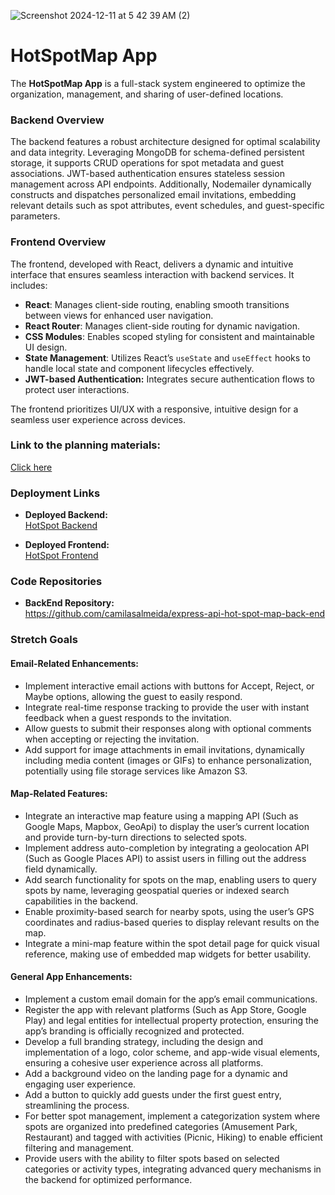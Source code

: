  


![Screenshot 2024-12-11 at 5 42 39 AM (2)](https://github.com/user-attachments/assets/0e1bbf44-aa85-417a-b60b-582812db2de8)

# HotSpotMap App 
 
The **HotSpotMap App** is a full-stack system engineered to optimize the organization, management, and sharing of user-defined locations.

### Backend Overview
The backend features a robust architecture designed for optimal scalability and data integrity. Leveraging MongoDB for schema-defined persistent storage, it supports CRUD operations for spot metadata and guest associations. JWT-based authentication ensures stateless session management across API endpoints. Additionally, Nodemailer dynamically constructs and dispatches personalized email invitations, embedding relevant details such as spot attributes, event schedules, and guest-specific parameters.

### Frontend Overview


The frontend, developed with React, delivers a dynamic and intuitive interface that ensures seamless interaction with backend services. It includes:

- **React**: Manages client-side routing, enabling smooth transitions between views for enhanced user navigation.
- **React Router**: Manages client-side routing for dynamic navigation.
- **CSS Modules**: Enables scoped styling for consistent and maintainable UI design.
- **State Management**: Utilizes React’s `useState` and `useEffect` hooks  to handle local state and component lifecycles effectively.
- **JWT-based Authentication:** Integrates secure authentication flows to protect user interactions.

The frontend prioritizes UI/UX with a responsive, intuitive design for a seamless user experience across devices.

### Link to the planning materials: 
[Click here](https://trello.com/b/OYk9rDC0/hotspotsmap-app)


### Deployment Links

- **Deployed Backend:**  
  [HotSpot Backend](https://hotspottest-d5803b1c8bd9.herokuapp.com/)

- **Deployed Frontend:**  
  [HotSpot Frontend](https://hotspottestfrontend-8619e223172f.herokuapp.com/)

### Code Repositories

- **BackEnd Repository:**  
https://github.com/camilasalmeida/express-api-hot-spot-map-back-end

### Stretch Goals

#### Email-Related Enhancements:
- Implement interactive email actions with buttons for Accept, Reject, or Maybe options, allowing the guest to easily respond.
- Integrate real-time response tracking to provide the user with instant feedback when a guest responds to the invitation.
- Allow guests to submit their responses along with optional comments when accepting or rejecting the invitation.
- Add support for image attachments in email invitations, dynamically including media content (images or GIFs) to enhance personalization, potentially using file storage services like Amazon S3.

#### Map-Related Features:
- Integrate an interactive map feature using a mapping API (Such as Google Maps, Mapbox, GeoApi) to display the user’s current location and provide turn-by-turn directions to selected spots.
- Implement address auto-completion by integrating a geolocation API (Such as Google Places API) to assist users in filling out the address field dynamically.
- Add search functionality for spots on the map, enabling users to query spots by name, leveraging geospatial queries or indexed search capabilities in the backend.
- Enable proximity-based search for nearby spots, using the user’s GPS coordinates and radius-based queries to display relevant results on the map.
- Integrate a mini-map feature within the spot detail page for quick visual reference, making use of embedded map widgets for better usability.

#### General App Enhancements:
- Implement a custom email domain for the app’s email communications.
- Register the app with relevant platforms (Such as App Store, Google Play) and legal entities for intellectual property protection, ensuring the app’s branding is officially recognized and protected.
- Develop a full branding strategy, including the design and implementation of a logo, color scheme, and app-wide visual elements, ensuring a cohesive user experience across all platforms.
- Add a background video on the landing page for a dynamic and engaging user experience.
- Add a button to quickly add guests under the first guest entry, streamlining the process.
- For better spot management, implement a categorization system where spots are organized into predefined categories (Amusement Park, Restaurant) and tagged with activities (Picnic, Hiking) to enable efficient filtering and management.
- Provide users with the ability to filter spots based on selected categories or activity types, integrating advanced query mechanisms in the backend for optimized performance.


